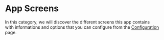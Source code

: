 # App Screens

In this category, we will discover the different screens this app contains with informations and options that you can configure from the [Configuration](/installation/configuration) page.
